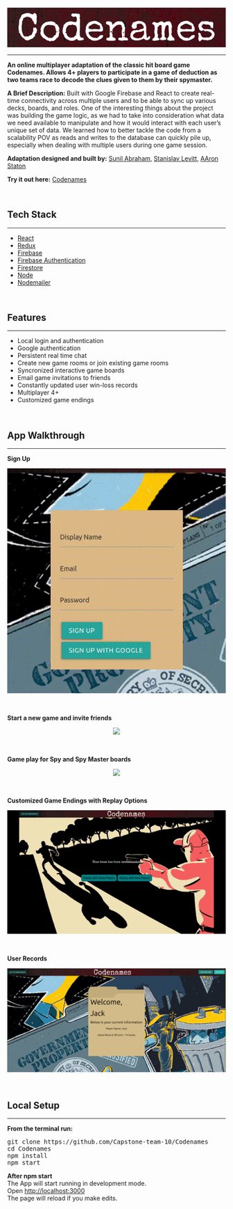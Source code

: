 <p align="center">
<img id="header-logo" src="/_resources/35c158d4790b477ea20d375a69aa9998.png"/>
</p>

---

**An online multiplayer adaptation of the classic hit board game Codenames. Allows 4+ players to participate in a game of deduction as two teams race to decode the clues given to them by their spymaster.**
<br/>

**A Brief Description:**
Built with Google Firebase and React to create real-time connectivity across multiple users and to be able to sync up various decks, boards, and roles. One of the interesting things about the project was building the game logic, as we had to take into consideration what data we need available to manipulate and how it would interact with each user’s unique set of data. We learned how to better tackle the code from a scalability POV as reads and writes to the database can quickly pile up, especially when dealing with multiple users during one game session.
<br />

**Adaptation designed and built by:** [Sunil Abraham](https://github.com/iamnotsunil), [Stanislav Levitt](https://github.com/stanislavlevitt), [AAron Staton](https://github.com/Astaton)

**Try it out here:** [Codenames](https://codenames-3a350.firebaseapp.com)

<br />

## Tech Stack

---

- [React](https://reactjs.org/)
- [Redux](https://redux.js.org/)
- [Firebase](https://firebase.google.com/)
- [Firebase Authentication](https://firebase.google.com/docs/auth)
- [Firestore](https://firebase.google.com/docs/firestore)
- [Node](https://nodejs.org/en/)
- [Nodemailer](https://nodemailer.com/about/)

<br />

## Features

---

- Local login and authentication
- Google authentication
- Persistent real time chat
- Create new game rooms or join existing game rooms
- Syncronized interactive game boards
- Email game invitations to friends
- Constantly updated user win-loss records
- Multiplayer 4+
- Customized game endings

<br/>

## App Walkthrough

---

**Sign Up**

<p align="center">
  <img src="/_resources/6305f0ba7c8644e08e383ffcc1ba0878.gif"/>
</p>
<br/>

**Start a new game and invite friends**

<p align="center">
  <img src="/_resources/ca37e06b59c74edbbb6ae8612306ad76.gif"/>
</p>
<br />

**Game play for Spy and Spy Master boards**

<p align="center">
 <img src="/_resources/06dae5623afa4db1907071c037e737f9.gif"/>
</p>
<br />

**Customized Game Endings with Replay Options**

<p align="center">
  <img src="/_resources/cdb6d05660734b68b0f57c9f792966b7.gif"/>
</p>
<br />

**User Records**

<p align="center">
  <img src="/_resources/b75eb7bca83e407b878150cb96bfe616.png"/>
</p>
<br />

## Local Setup

---

**From the terminal run:**

<pre>
git clone https://github.com/Capstone-team-10/Codenames 
cd Codenames 
npm install 
npm start
</pre>

**After npm start**<br />
The App will start running in development mode.<br />
Open [http://localhost:3000](http://localhost:3000)<br />
The page will reload if you make edits.
